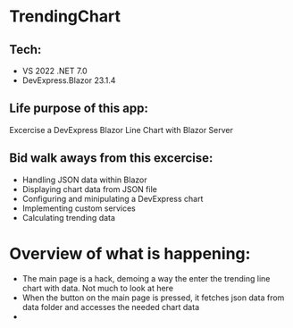# TrendingChart


## Tech:
- VS 2022 .NET 7.0
- DevExpress.Blazor 23.1.4

## Life purpose of this app:
Excercise a DevExpress Blazor Line Chart with Blazor Server

## Bid walk aways from this excercise:
- Handling JSON data within Blazor
- Displaying chart data from JSON file
- Configuring and minipulating a DevExpress chart
- Implementing custom services
- Calculating trending data

# Overview of what is happening:
- The main page is a hack, demoing a way the enter the trending line chart with data. Not much to look at here
- When the button on the main page is pressed, it fetches json data from data folder and accesses the needed chart data
- 
